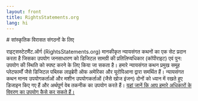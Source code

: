```yaml
---
layout: front
title: RightsStatements.org
lang: hi
---
```


<div class="box">
# सांस्कृतिक विरासत संगठनों के लिए

राइट्सस्टेटमैंट.ऑर्ग (RightsStatements.org) मानकीकृत न्‍यायसंगत कथनों का एक सेट प्रदान करता है जिसका उपयोग जनसाधारण को डिजिटल सामग्री की प्रतिलिप्यधिकार (कॉपीराइट) एवं पुन: उपयोग की स्थिति को स्पष्ट करने के लिए किया जा सकता है। हमारे न्यायसंगत कथन प्रमुख समूह प्लेटफार्मों जैसे डिजिटल पब्लिक लाइब्रेरी ऑफ अमेरिका और यूरोपिआना द्वारा समर्थित हैं। न्यायसंगत कथन मानव उपयोगकर्ताओं और मशीन उपयोगकर्ताओं (जैसे खोज इंजन) दोनों को ध्यान में रखते हुए डिजाइन किए गए हैं और अर्थपूर्ण वेब तकनीक का उपयोग करते हैं। [यहां जानें कि आप हमारे अधिकारों के विवरण का उपयोग कैसे कर सकते हैं।]({{site.url}}/en/documentation#use-by-cultural-heritage-institutions)
</div>
